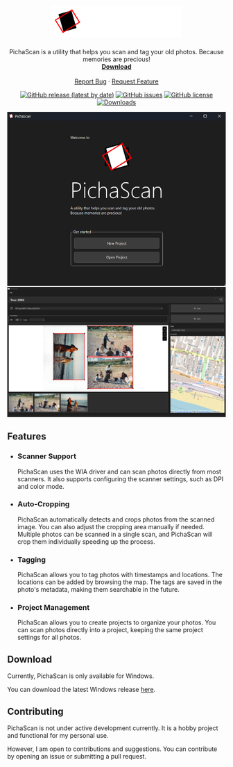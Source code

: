 <br />
<div align="center">

  <a href="https://github.com/mubarizahmed/PichaScan" >
    <img src="docs/logo-dark.png" alt="PichaScan Logo" width="300">
  </a>

  <h3 align="center"></h3>

  <p align="center">
PichaScan is a utility that helps you scan and tag your old photos. Because memories are precious!
    <br />
    <a href="https://github.com/mubarizahmed/PichaScan/releases/latest"><strong>Download</strong></a>
    <br />
    <br />
    <a href="https://github.com/mubarizahmed/PichaScan/issues">Report Bug</a>
    ·
    <a href="https://github.com/mubarizahmed/PichaScan/issues">Request Feature</a>
  </p>
</div>
<!-- social badges -->
<div align="center">

[![GitHub release (latest by date)][release-shield]][release-url]
[![GitHub issues][issues-shield]][issues-url]
[![GitHub license][license-shield]][license-url]
[![Downloads][downloads-shield]][downloads-url]

![PichaScan Screenshot][start]
![PichaScan Screenshot 2][main]
</div>



## Features

- ### Scanner Support

  PichaScan uses the WIA driver and can scan photos directly from most scanners. It also supports configuring the scanner settings, such as DPI and color mode.

- ### Auto-Cropping

  PichaScan automatically detects and crops photos from the scanned image. You can also adjust the cropping area manually if needed. Multiple photos can be scanned in a single scan, and PichaScan will crop them individually speeding up the process.

- ### Tagging
  PichaScan allows you to tag photos with timestamps and locations. The locations can be added by browsing the map. The tags are saved in the photo's metadata, making them searchable in the future.

- ### Project Management

  PichaScan allows you to create projects to organize your photos. You can scan photos directly into a project, keeping the same project settings for all photos.



## Download

Currently, PichaScan is only available for Windows.

You can download the latest Windows release [here](https://github.com/mubarizahmed/PichaScan/releases/latest).

## Contributing

PichaScan is not under active development currently. It is a hobby project and functional for my personal use. 

However, I am open to contributions and suggestions. You can contribute by opening an issue or submitting a pull request.


<!-- MARKDOWN LINKS & IMAGES -->
<!-- https://www.markdownguide.org/basic-syntax/#reference-style-links -->



[main]: /docs/main.png
[start]: /docs/start.png
[release-shield]: https://img.shields.io/github/v/release/mubarizahmed/PichaScan?style=for-the-badge&color=ff0000
[release-url]: https://github.com/mubarizahmed/PichaScan/releases
[license-shield]: https://img.shields.io/github/license/mubarizahmed/PichaScan?style=for-the-badge&color=ff0000
[license-url]: https://github.com/mubarizahmed/PichaScan/blob/main/LICENSE
[issues-shield]: https://img.shields.io/github/issues/mubarizahmed/PichaScan?style=for-the-badge&color=ff0000
[issues-url]: https://github.com/mubarizahmed/PichaScan/issues
[downloads-shield]: https://img.shields.io/github/downloads/mubarizahmed/PichaScan/total?logo=windows&label=Downloads&style=for-the-badge&color=ff0000
[downloads-url]: https://github.com/mubarizahmed/PichaScan/releases/latest